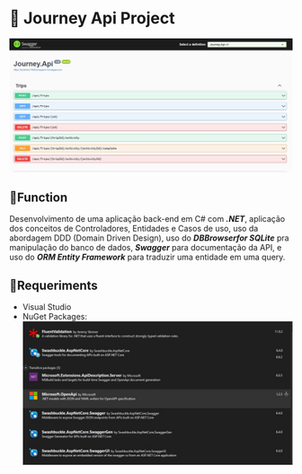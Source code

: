# :rocket: Journey Api Project
![Screenshot of Api Swagger in Browser](https://github.com/KUHAKU-17/Journey_Api_Project/blob/b185269d03730d34363d36d6d26f381ed61ba88b/WhatsApp%20Image%202024-07-18%20at%2018.39.13.jpeg)
## :dart:Function

Desenvolvimento de uma aplicação back-end em C# com ***.NET***, aplicação dos conceitos de
Controladores, Entidades e Casos de uso, uso da abordagem DDD (Domain Driven Design), uso do ***DBBrowserfor
SQLite*** pra manipulação do banco de dados, ***Swagger*** para documentação da API, e uso do ***ORM Entity Framework***
para traduzir uma entidade em uma query.

## :pushpin:Requeriments

- Visual Studio
- NuGet Packages:
 ![Screenshot of NuGet Packages](https://github.com/KUHAKU-17/Journey_Api_Project/blob/8bc72bd337b9bc753c8a47215196b306cf973a57/WhatsApp%20Image%202024-07-18%20at%2018.17.38.jpeg)
